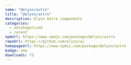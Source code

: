 ```yaml
---
name: "@elysn/astro"
title: "@elysn/astro"
description: Elysn Astro components
categories:
  - uncategorized
  - recent
npmUrl: https://www.npmjs.com/package/@elysn/astro
repoUrl: https://github.com/elysn/ui
homepageUrl: https://www.npmjs.com/package/@elysn/astro
badge: new
downloads: 73
---
```

